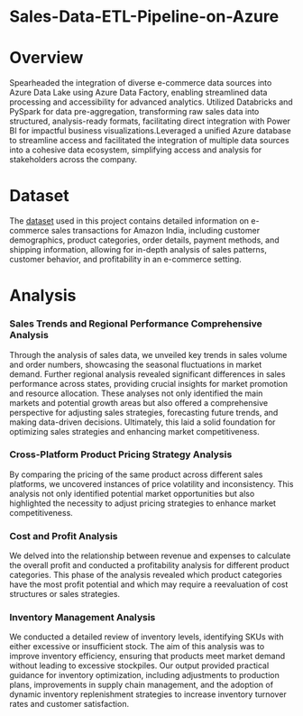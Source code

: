 # Sales-Data-ETL-Pipeline-on-Azure
# Overview
Spearheaded the integration of diverse e-commerce data sources into Azure Data Lake using Azure Data Factory, enabling streamlined data processing and accessibility for advanced analytics. Utilized Databricks and PySpark for data pre-aggregation, transforming raw sales data into structured, analysis-ready formats, facilitating direct integration with Power BI for impactful business visualizations.Leveraged a unified Azure database to streamline access and facilitated the integration of multiple data sources into a cohesive data ecosystem, simplifying access and analysis for stakeholders across the company.
# Dataset
The [dataset](https://www.kaggle.com/datasets/thedevastator/unlock-profits-with-e-commerce-sales-data) used in this project contains detailed information on e-commerce sales transactions for Amazon India, including customer demographics, product categories, order details, payment methods, and shipping information, allowing for in-depth analysis of sales patterns, customer behavior, and profitability in an e-commerce setting.
# Analysis
### Sales Trends and Regional Performance Comprehensive Analysis
Through the analysis of sales data, we unveiled key trends in sales volume and order numbers, showcasing the seasonal fluctuations in market demand. Further regional analysis revealed significant differences in sales performance across states, providing crucial insights for market promotion and resource allocation. These analyses not only identified the main markets and potential growth areas but also offered a comprehensive perspective for adjusting sales strategies, forecasting future trends, and making data-driven decisions. Ultimately, this laid a solid foundation for optimizing sales strategies and enhancing market competitiveness.

### Cross-Platform Product Pricing Strategy Analysis
By comparing the pricing of the same product across different sales platforms, we uncovered instances of price volatility and inconsistency. This analysis not only identified potential market opportunities but also highlighted the necessity to adjust pricing strategies to enhance market competitiveness.

### Cost and Profit Analysis
We delved into the relationship between revenue and expenses to calculate the overall profit and conducted a profitability analysis for different product categories. This phase of the analysis revealed which product categories have the most profit potential and which may require a reevaluation of cost structures or sales strategies.

### Inventory Management Analysis
We conducted a detailed review of inventory levels, identifying SKUs with either excessive or insufficient stock. The aim of this analysis was to improve inventory efficiency, ensuring that products meet market demand without leading to excessive stockpiles. Our output provided practical guidance for inventory optimization, including adjustments to production plans, improvements in supply chain management, and the adoption of dynamic inventory replenishment strategies to increase inventory turnover rates and customer satisfaction.
